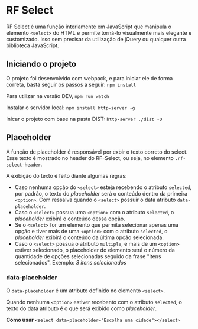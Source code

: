 # RF Select
RF Select é uma função interiamente em JavaScript que manipula o elemento `<select>` do HTML e permite torná-lo visualmente mais elegante e customizado. Isso sem precisar da utilização de jQuery ou qualquer outra biblioteca JavaScript.

## Iniciando o projeto

O projeto foi desenvolvido com webpack, e para iniciar ele de forma correta, basta seguir os passos a seguir:
```npm install```

Para utilizar na versão DEV, 
```npm run watch```

Instalar o servidor local:
```npm install http-server -g```

Inicar o projeto com base na pasta DIST:
```http-server ./dist -O```


## Placeholder
A função de placeholder é responsável por exbir o texto correto do select. Esse texto é mostrado no header do RF-Select, ou seja, no elemento `.rf-select-header`.

A exibição do texto é feito diante algumas regras:

- Caso nenhuma opção do `<select>` esteja recebendo o atributo `selected`, por padrão, o texto do _placeholder_ será o conteúdo dentro da primeira `<option>`. Com ressalva quando o `<select>` possuir o data atributo `data-placeholder`. 
- Caso o `<select>` possua uma `<option>` com o atributo `selected`, o _placeholder_ exibirá o conteúdo dessa opção. 
- Se o `<select>` for um elemento que permita selecionar apenas uma opção e tiver mais de uma `<option>` com o atributo `selected`, o _placeholder_ exibirá o conteúdo da última opção selecionada.
- Caso o `<select>` possua o atributo `multiple`, e mais de um `<option>` estiver selecionado, o placeholder do elemento será o número da quantidade de opções selecionadas seguido da frase "itens selecionados". Exemplo: _3 itens selecionados_

### data-placeholder
O `data-placeholder` é um atributo definido no elemento `<select>`. 

Quando nenhuma `<option>` estiver recebento com o atributo `selected`, o texto do data atributo é o que será exibido como _placeholder_.

**Como usar**
```<select data-placeholder="Escolha uma cidade"></select>```